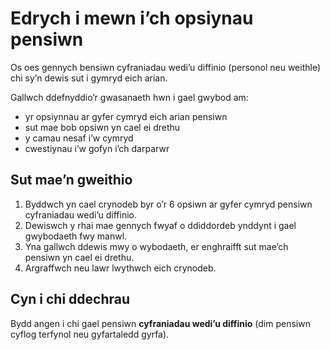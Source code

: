 # Edrych i mewn i’ch opsiynau pensiwn

Os oes gennych bensiwn cyfraniadau wedi’u diffinio (personol neu weithle) chi sy’n
dewis sut i gymryd eich arian.

Gallwch ddefnyddio’r gwasanaeth hwn i gael gwybod am:

* yr opsiynnau ar gyfer cymryd eich arian pensiwn
* sut mae bob opsiwn yn cael ei drethu
* y camau nesaf i’w cymryd
* cwestiynau i’w gofyn i’ch darparwr

## Sut mae’n gweithio

1. Byddwch yn cael crynodeb byr o’r 6 opsiwn ar gyfer cymryd pensiwn cyfraniadau wedi’u diffinio.
2. Dewiswch y rhai mae gennych fwyaf o ddiddordeb ynddynt i gael gwybodaeth fwy manwl.
3. Yna gallwch ddewis mwy o wybodaeth, er enghraifft sut mae’ch pensiwn yn cael ei drethu.
4. Argraffwch neu lawr lwythwch eich crynodeb.

## Cyn i chi ddechrau

Bydd angen i chi gael pensiwn **cyfraniadau wedi’u diffinio** (dim pensiwn cyflog terfynol neu gyfartaledd gyrfa).
